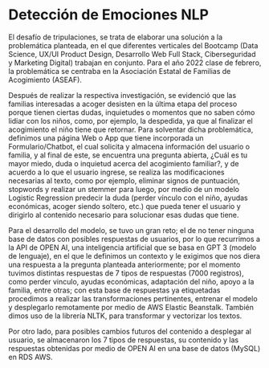 # Detección de Emociones NLP 

El desafío de tripulaciones, se trata de elaborar una solución a la problemática planteada, en el que diferentes verticales del Bootcamp (Data Science, UX/UI Product Design, Desarrollo Web Full Stack, Ciberseguridad y Marketing Digital) trabajan en conjunto. Para el año 2022 clase de febrero, la problemática se centraba en la Asociación Estatal de Familias de Acogimiento (ASEAF). 

Después de realizar la respectiva investigación, se evidenció que las familias interesadas a acoger desisten en la última etapa del proceso porque tienen ciertas dudas, inquietudes o momentos que no saben cómo lidiar con los niños, como, por ejemplo, la despedida, ya que al finalizar el acogimiento el niño tiene que retornar. Para solventar dicha problemática, definimos una página Web o App que tiene incorporada un Formulario/Chatbot, el cual solicita y almacena información del usuario o familia, y al final de este, se encuentra una pregunta abierta, ¿Cuál es tu mayor miedo, duda o inquietud acerca del acogimiento familiar?, y de acuerdo a lo que el usuario ingrese, se realiza las modificaciones necesarias al texto, como por ejemplo, eliminar signos de puntuación, stopwords y realizar un stemmer para luego, por medio de un modelo Logistic Regression predecir la duda (perder vínculo con el niño, ayudas económicas, acoger siendo soltero, etc.) que pueda tener el usuario y dirigirlo al contenido necesario para solucionar esas dudas que tiene.

Para el desarrollo del modelo, se tuvo un gran reto; el de no tener ninguna base de datos con posibles respuestas de usuarios, por lo que recurrimos a la API de OPEN AI, una inteligencia artificial que se basa en GPT 3 (modelo de lenguaje), en el que le definimos un contexto y le exigimos que nos diera una respuesta a la pregunta planteada anteriormente; por el momento tuvimos distintas respuestas de 7 tipos de respuestas (7000 registros), como perder vinculo, ayudas económicas, adaptación del niño, apoyo a la familia, entre otras; con esta base de respuestas ya etiquetadas procedimos a realizar las transformaciones pertinentes, entrenar el modelo y desplegarlo remotamente por medio de AWS Elastic Beanstalk. También dimos uso de la librería NLTK, para transformar y vectorizar los textos.

Por otro lado, para posibles cambios futuros del contenido a desplegar al usuario, se almacenaron los 7 tipos de respuestas, su contenido y las respuestas obtenidas por medio de OPEN AI en una base de datos (MySQL) en RDS AWS.

